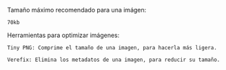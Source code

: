 Tamaño máximo recomendado para una imágen:

    70kb

Herramientas para optimizar imágenes:

    Tiny PNG: Comprime el tamaño de una imagen, para hacerla más ligera.

    Verefix: Elimina los metadatos de una imagen, para reducir su tamaño.